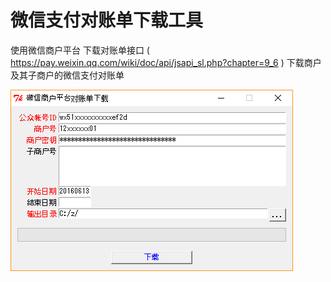 # 微信支付对账单下载工具
使用微信商户平台 下载对账单接口
( https://pay.weixin.qq.com/wiki/doc/api/jsapi_sl.php?chapter=9_6 )
下载商户及其子商户的微信支付对账单

![snapshot](https://github.com/btmanm/weixin_downloadbill/blob/master/images/snapshot.png)
